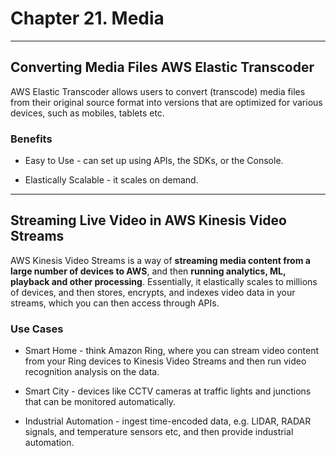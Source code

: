 # Chapter 21. Media

---
## Converting Media Files AWS Elastic Transcoder

AWS Elastic Transcoder allows users to convert (transcode) media files from their original source format into versions that are optimized for various devices, such as mobiles, tablets etc.

### Benefits

* Easy to Use - can set up using APIs, the SDKs, or the Console.

* Elastically Scalable - it scales on demand.

---
## Streaming Live Video in AWS Kinesis Video Streams

AWS Kinesis Video Streams is a way of **streaming media content from a large number of devices to AWS**, and then **running analytics, ML, playback and other processing**. Essentially, it elastically scales to millions of devices, and then stores, encrypts, and indexes video data in your streams, which you can then access through APIs.

### Use Cases

* Smart Home - think Amazon Ring, where you can stream video content from your Ring devices to Kinesis Video Streams and then run video recognition analysis on the data.

* Smart City - devices like CCTV cameras at traffic lights and junctions that can be monitored automatically.

* Industrial Automation - ingest time-encoded data, e.g. LIDAR, RADAR signals, and temperature sensors etc, and then provide industrial automation.